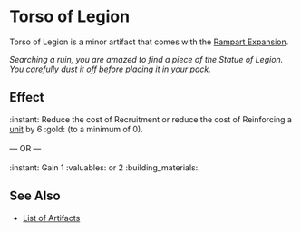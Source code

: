 # Torso of Legion

Torso of Legion is a minor artifact that comes with the [Rampart Expansion](../content.md).

*Searching a ruin, you are amazed to find a piece of the Statue of Legion. You carefully dust it off before placing it in your pack.*


## Effect

:instant: Reduce the cost of Recruitment or reduce the cost of Reinforcing a [unit](../units.md) by 6 :gold: (to a minimum of 0).<br><br>— OR —<br><br>:instant: Gain 1 :valuables: or 2 :building_materials:.


## See Also

- [List of Artifacts](../artifacts.md)
